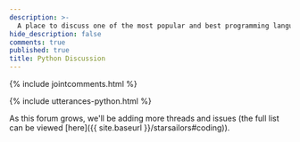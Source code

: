 ```yaml
---
description: >-
  A place to discuss one of the most popular and best programming languages right now, Python
hide_description: false
comments: true
published: true
title: Python Discussion
---
```


{% include jointcomments.html %}


{% include utterances-python.html %}

As this forum grows, we'll be adding more threads and issues (the full list can be viewed [here]({{ site.baseurl }}/starsailors#coding)).



